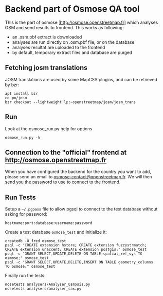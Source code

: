 Backend part of Osmose QA tool
==============================

This is the part of osmose [http://osmose.openstreetmap.fr] which analyses OSM
and send results to frontend. This works as following:

  - an .osm.pbf extract is downloaded
  - analyses are run directly on .osm.pbf file, or on the database
  - analyses resultat are uploaded to the frontend
  - by default, temporary extract files and database are purged

Fetching josm translations
--------------------------

JOSM translations are used by some MapCSS plugins, and can be retrieved by bzr:
```
apt install bzr
cd po/josm
bzr checkout --lightweight lp:~openstreetmap/josm/josm_trans
```

Run
---

Look at the osmose_run.py help for options
```
osmose_run.py -h
```


Connection to the "official" frontend at http://osmose.openstreetmap.fr
-----------------------------------------------------------------------

When you have configured the backend for the country you want to add, please
send an email to osmose-contact@openstreetmap.fr. We will then send you the
password to use to connect to the frontend.


Run Tests
---------

Setup a `~/.pgpass` file to allow pgsql to connect to the test database without asking for password:
```
hostname:port:database:username:password
```

Create a test database `osmose_test` and initialize it:
```
createdb -O fred osmose_test
psql -c "CREATE extension hstore; CREATE extension fuzzystrmatch; CREATE extension unaccent; CREATE extension postgis;" osmose_test
psql -c "GRANT SELECT,UPDATE,DELETE ON TABLE spatial_ref_sys TO osmose;" osmose_test
psql -c "GRANT SELECT,UPDATE,DELETE,INSERT ON TABLE geometry_columns TO osmose;" osmose_test
```

Finally run the tests:
```
nosetests analysers/Analyser_Osmosis.py
nosetests analysers/analyser_sax.py
```
